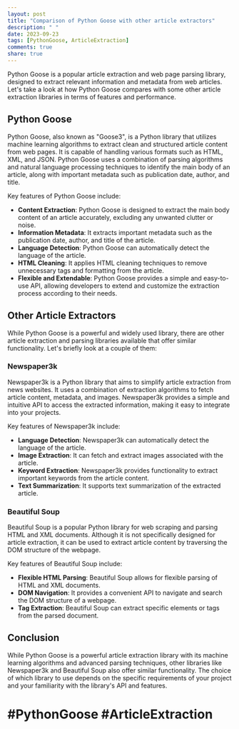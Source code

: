 ```yaml
---
layout: post
title: "Comparison of Python Goose with other article extractors"
description: " "
date: 2023-09-23
tags: [PythonGoose, ArticleExtraction]
comments: true
share: true
---
```


Python Goose is a popular article extraction and web page parsing library, designed to extract relevant information and metadata from web articles. Let's take a look at how Python Goose compares with some other article extraction libraries in terms of features and performance.

## Python Goose

Python Goose, also known as "Goose3", is a Python library that utilizes machine learning algorithms to extract clean and structured article content from web pages. It is capable of handling various formats such as HTML, XML, and JSON. Python Goose uses a combination of parsing algorithms and natural language processing techniques to identify the main body of an article, along with important metadata such as publication date, author, and title.

Key features of Python Goose include:

- **Content Extraction**: Python Goose is designed to extract the main body content of an article accurately, excluding any unwanted clutter or noise.
- **Information Metadata**: It extracts important metadata such as the publication date, author, and title of the article.
- **Language Detection**: Python Goose can automatically detect the language of the article.
- **HTML Cleaning**: It applies HTML cleaning techniques to remove unnecessary tags and formatting from the article.
- **Flexible and Extendable**: Python Goose provides a simple and easy-to-use API, allowing developers to extend and customize the extraction process according to their needs.

## Other Article Extractors

While Python Goose is a powerful and widely used library, there are other article extraction and parsing libraries available that offer similar functionality. Let's briefly look at a couple of them:

### Newspaper3k

Newspaper3k is a Python library that aims to simplify article extraction from news websites. It uses a combination of extraction algorithms to fetch article content, metadata, and images. Newspaper3k provides a simple and intuitive API to access the extracted information, making it easy to integrate into your projects.

Key features of Newspaper3k include:

- **Language Detection**: Newspaper3k can automatically detect the language of the article.
- **Image Extraction**: It can fetch and extract images associated with the article.
- **Keyword Extraction**: Newspaper3k provides functionality to extract important keywords from the article content.
- **Text Summarization**: It supports text summarization of the extracted article.

### Beautiful Soup

Beautiful Soup is a popular Python library for web scraping and parsing HTML and XML documents. Although it is not specifically designed for article extraction, it can be used to extract article content by traversing the DOM structure of the webpage.

Key features of Beautiful Soup include:

- **Flexible HTML Parsing**: Beautiful Soup allows for flexible parsing of HTML and XML documents.
- **DOM Navigation**: It provides a convenient API to navigate and search the DOM structure of a webpage.
- **Tag Extraction**: Beautiful Soup can extract specific elements or tags from the parsed document.

## Conclusion

While Python Goose is a powerful article extraction library with its machine learning algorithms and advanced parsing techniques, other libraries like Newspaper3k and Beautiful Soup also offer similar functionality. The choice of which library to use depends on the specific requirements of your project and your familiarity with the library's API and features.

# #PythonGoose #ArticleExtraction